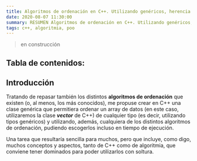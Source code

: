 ```yaml
---
title: Algoritmos de ordenación en C++. Utilizando genéricos, herencia y punteros
date: 2020-08-07 11:30:00
summary: RESUMEN Algoritmos de ordenación en C++. Utilizando genéricos, herencia y punteros
tags: c++, algoritmia, poo
---
```


> en construcción

## Tabla de contenidos:

<!-- toc -->

## Introducción

Tratando de repasar también los distintos **algoritmos de ordenación** que existen (o, al menos, los más conocidos), me propuse crear en C++ una clase genérica que permitiera ordenar un array de datos (en este caso, utilizaremos la clase ***vector*** de C++) de cualquier tipo (es decir, utilizando tipos genéricos) y utilizando, además, cualquiera de los distintos algoritmos de ordenación, pudiendo escogerlos incluso en tiempo de ejecución.

Una tarea que resultaría sencilla para muchos, pero que incluye, como digo, muchos conceptos y aspectos, tanto de C++ como de algoritmia, que conviene tener dominados para poder utilizarlos con soltura.